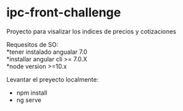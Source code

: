 # ipc-front-challenge
Proyecto para visalizar los indices de precios y cotizaciones

Requesitos de SO: <br>
*tener instalado angualar 7.0 <br>
*installar angular cli >= 7.0.X<br>
*node version >=10.x<br>

Levantar el preyecto localmente:<br>
* npm install <br>
* ng serve

